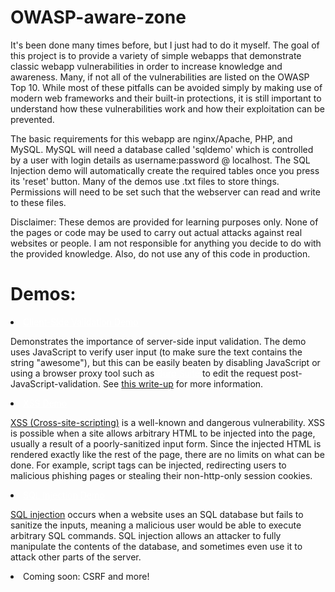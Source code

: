 OWASP-aware-zone
================
It's been done many times before, but I just had to do it myself. The goal of this project is to provide a variety of simple webapps that demonstrate classic webapp vulnerabilities in order to increase knowledge and awareness. Many, if not all of the vulnerabilities are listed on the OWASP Top 10. While most of these pitfalls can be avoided simply by making use of modern web frameworks and their built-in protections, it is still important to understand how these vulnerabilities work and how their exploitation can be prevented.

The basic requirements for this webapp are nginx/Apache, PHP, and MySQL. MySQL will need a database called 'sqldemo' which is controlled by a user with login details as username:password @ localhost. The SQL Injection demo will automatically create the required tables once you press its 'reset' button. Many of the demos use .txt files to store things. Permissions will need to be set such that the webserver can read and write to these files.

Disclaimer:
These demos are provided for learning purposes only. None of the pages or code may be used to carry out actual attacks against real websites or people. I am not responsible
for anything you decide to do with the provided knowledge. Also, do not use any of this code in production.

Demos:
=====
<li><a href="burpsuite/index.php" style="color:white">Client-Side Validation Demo</a>
	<p>Demonstrates the importance of server-side input validation. The demo uses JavaScript to verify user input 
	(to make sure the text contains the string "awesome"), but this can be easily beaten by disabling JavaScript or using a 
	browser proxy tool such as <a href="http://portswigger.net/burp/Burpsuite." style="color:white">Burp Suite</a> to edit the 
	request post-JavaScript-validation. See <a href="https://blog.keaneokelley.com/client-vs-server-side-input-validation-demo/">this write-up</a> for more information.</p></li>
	<li><a href="xss/index.php" style="color:white">XSS Demo</a>
	<p><a href="https://www.owasp.org/index.php/Top_10_2013-A3-Cross-Site_Scripting_%28XSS%29">XSS (Cross-site-scripting)</a> is a 
	well-known and dangerous vulnerability. XSS is possible when a site allows arbitrary HTML to be injected into the page, usually a result of a poorly-sanitized input form.
	Since the injected HTML is rendered exactly like the rest of the page, there are no limits on what can be done. For example, script tags can be injected, redirecting users
	to malicious phishing pages or stealing their non-http-only session cookies.</p></li>
	<li><a href="sql/index.php" style="color:white">SQL Injection Demo</a>
	<p><a href="https://www.owasp.org/index.php/SQL_Injection">SQL injection</a> occurs when a website uses an SQL database but fails to sanitize the inputs, meaning a malicious user would be able to execute arbitrary SQL commands.
	SQL injection allows an attacker to fully manipulate the contents of the database, and sometimes even use it to attack other parts of the server.</p></li>
	<li>Coming soon: CSRF and more!</li>
</ul>
